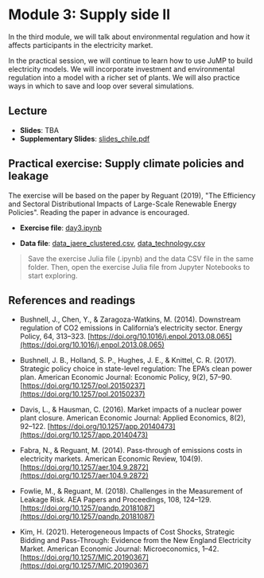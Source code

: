 # Module 3: Supply side II

In the third module, we will talk about environmental regulation and how it affects participants in the electricity market. 

In the practical session, we will continue to learn how to use JuMP to build electricity models. We will incorporate investment and environmental regulation into a model with a richer set of plants. We will also practice ways in which to save and loop over several simulations.

## Lecture

* **Slides**: TBA
* **Supplementary Slides**: [slides_chile.pdf](/materials/day3/slides_chile.pdf)

## Practical exercise: Supply climate policies and leakage

The exercise will be based on the paper by Reguant (2019), "The Efficiency and Sectoral Distributional Impacts of Large-Scale Renewable Energy Policies". Reading the paper in advance is encouraged.

* **Exercise file**: [day3.ipynb](/materials/day3/day3.ipynb)
  
* **Data file**: [data\_jaere\_clustered.csv](/materials/day2/data_jaere_clustered.csv), [data\_technology.csv](/materials/day2/data_technology.csv)

<!-- ## Homework -->
> Save the exercise Julia file (.ipynb) and the data CSV file in the same folder. Then, open the exercise Julia file from Jupyter Notebooks to start exploring.

## References and readings

* Bushnell, J., Chen, Y., & Zaragoza-Watkins, M. (2014). Downstream regulation of CO2 emissions in California’s electricity sector. Energy Policy, 64, 313–323. [https://doi.org/10.1016/j.enpol.2013.08.065](https://doi.org/10.1016/j.enpol.2013.08.065)

* Bushnell, J. B., Holland, S. P., Hughes, J. E., & Knittel, C. R. (2017). Strategic policy choice in state-level regulation: The EPA’s clean power plan. American Economic Journal: Economic Policy, 9(2), 57–90. [https://doi.org/10.1257/pol.20150237](https://doi.org/10.1257/pol.20150237)

* Davis, L., & Hausman, C. (2016). Market impacts of a nuclear power plant closure. American Economic Journal: Applied Economics, 8(2), 92–122. [https://doi.org/10.1257/app.20140473](https://doi.org/10.1257/app.20140473)

* Fabra, N., & Reguant, M. (2014). Pass-through of emissions costs in electricity markets. American Economic Review, 104(9). [https://doi.org/10.1257/aer.104.9.2872](https://doi.org/10.1257/aer.104.9.2872)

* Fowlie, M., & Reguant, M. (2018). Challenges in the Measurement of Leakage Risk. AEA Papers and Proceedings, 108, 124–129. [https://doi.org/10.1257/pandp.20181087](https://doi.org/10.1257/pandp.20181087)

* Kim, H. (2021). Heterogeneous Impacts of Cost Shocks, Strategic Bidding and Pass-Through: Evidence from the New England Electricity Market. American Economic Journal: Microeconomics, 1–42. [https://doi.org/10.1257/MIC.20190367](https://doi.org/10.1257/MIC.20190367)
